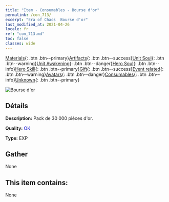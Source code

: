 ```yaml
---
title: "Item - Consumables - Bourse d'or"
permalink: /con_713/
excerpt: "Era of Chaos  Bourse d'or"
last_modified_at: 2021-04-26
locale: fr
ref: "con_713.md"
toc: false
classes: wide
---
```

 [Materials](/ItemsFR/){: .btn .btn--primary}[Artifacts](/ItemsFR/Artifacts/){: .btn .btn--success}[Unit Soul](/ItemsFR/UnitSoul/){: .btn .btn--warning}[Unit Awakening](/ItemsFR/UnitAwakening/){: .btn .btn--danger}[Hero Soul](/ItemsFR/HeroSoul/){: .btn .btn--info}[Hero Skill](/ItemsFR/HeroSkill/){: .btn .btn--primary}[Gift](/ItemsFR/Gift/){: .btn .btn--success}[Event related](/ItemsFR/Events/){: .btn .btn--warning}[Avatars](/ItemsFR/Avatars/){: .btn .btn--danger}[Consumables](/ItemsFR/Consumables/){: .btn .btn--info}[Unknown](/ItemsFR/Unknown/){: .btn .btn--primary}

 ![Bourse d'or](/images/t/i_511.png)

## Détails
 **Description:** Pack de 30 000 pièces d'or.

 **Quality:** <span style="color: #0000CD">OK</span>

 **Type:** EXP

## Gather

  None

## This item contains:

  None

